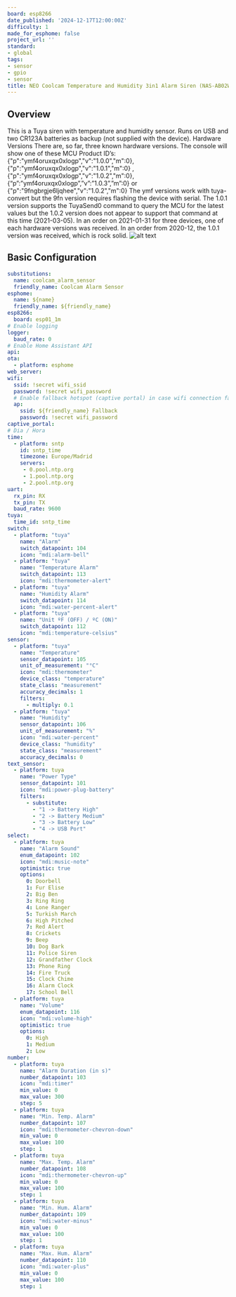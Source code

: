 ```yaml
---
board: esp8266
date_published: '2024-12-17T12:00:00Z'
difficulty: 1
made_for_esphome: false
project_url: ''
standard:
- global
tags:
- sensor
- gpio
- sensor
title: NEO Coolcam Temperature and Humidity 3in1 Alarm Siren (NAS-AB02W)
---
```


## Overview

This is a Tuya siren with temperature and humidity sensor. Runs on USB and two CR123A batteries as backup (not supplied with the device).
Hardware Versions
There are, so far, three known hardware versions. The console will show one of these MCU Product ID’s: {"p":"ymf4oruxqx0xlogp","v":"1.0.0","m":0}, {"p":"ymf4oruxqx0xlogp","v":"1.0.1","m":0} , {"p":"ymf4oruxqx0xlogp","v":"1.0.2","m":0}, {“p”:”ymf4oruxqx0xlogp”,”v”:”1.0.3”,”m”:0} or {"p":"9fngbrgje6ljqhee","v":"1.0.2","m":0}
The ymf versions work with tuya-convert but the 9fn version requires flashing the device with serial.
The 1.0.1 version supports the TuyaSend0 command to query the MCU for the latest values but the 1.0.2 version does not appear to support that command at this time (2021-03-05).
In an order on 2021-01-31 for three devices, one of each hardware versions was received. In an order from 2020-12, the 1.0.1 version was received, which is rock solid.
![alt text](IMG_0354.webp "Neo Coolcam Temperature and Humidity 3 in 1 Alarm Siren")

## Basic Configuration

``` yaml
substitutions:
  name: coolcam_alarm_sensor
  friendly_name: Coolcam Alarm Sensor
esphome:
  name: ${name}
  friendly_name: ${friendly_name}
esp8266:
  board: esp01_1m
# Enable logging
logger:
  baud_rate: 0
# Enable Home Assistant API
api:
ota:
  - platform: esphome
web_server:
wifi:
  ssid: !secret wifi_ssid
  password: !secret wifi_password
  # Enable fallback hotspot (captive portal) in case wifi connection fails
  ap:
    ssid: ${friendly_name} Fallback
    password: !secret wifi_password
captive_portal:
# Dia / Hora
time:
  - platform: sntp
    id: sntp_time
    timezone: Europe/Madrid
    servers:
     - 0.pool.ntp.org
     - 1.pool.ntp.org
     - 2.pool.ntp.org
uart:
  rx_pin: RX
  tx_pin: TX
  baud_rate: 9600
tuya:
  time_id: sntp_time
switch:
  - platform: "tuya"
    name: "Alarm"
    switch_datapoint: 104
    icon: "mdi:alarm-bell"
  - platform: "tuya"
    name: "Temperature Alarm"
    switch_datapoint: 113
    icon: "mdi:thermometer-alert"
  - platform: "tuya"
    name: "Humidity Alarm"
    switch_datapoint: 114
    icon: "mdi:water-percent-alert"
  - platform: "tuya"
    name: "Unit ºF (OFF) / ºC (ON)"
    switch_datapoint: 112
    icon: "mdi:temperature-celsius"
sensor:
  - platform: "tuya"
    name: "Temperature"
    sensor_datapoint: 105
    unit_of_measurement: "°C"
    icon: "mdi:thermometer"
    device_class: "temperature"
    state_class: "measurement"
    accuracy_decimals: 1
    filters:
      - multiply: 0.1
  - platform: "tuya"
    name: "Humidity"
    sensor_datapoint: 106
    unit_of_measurement: "%"
    icon: "mdi:water-percent"
    device_class: "humidity"
    state_class: "measurement"
    accuracy_decimals: 0
text_sensor:
  - platform: tuya
    name: "Power Type"
    sensor_datapoint: 101
    icon: "mdi:power-plug-battery"
    filters:
      - substitute:
        - "1 -> Battery High"
        - "2 -> Battery Medium"
        - "3 -> Battery Low"
        - "4 -> USB Port"
select:
  - platform: tuya
    name: "Alarm Sound"
    enum_datapoint: 102
    icon: "mdi:music-note"
    optimistic: true
    options:
      0: Doorbell
      1: Fur Elise
      2: Big Ben
      3: Ring Ring
      4: Lone Ranger
      5: Turkish March
      6: High Pitched
      7: Red Alert
      8: Crickets
      9: Beep
      10: Dog Bark
      11: Police Siren
      12: Grandfather Clock
      13: Phone Ring
      14: Fire Truck
      15: Clock Chime
      16: Alarm Clock
      17: School Bell
  - platform: tuya
    name: "Volume"
    enum_datapoint: 116  
    icon: "mdi:volume-high"
    optimistic: true
    options:
      0: High
      1: Medium
      2: Low
number:
  - platform: tuya
    name: "Alarm Duration (in s)"
    number_datapoint: 103
    icon: "mdi:timer"
    min_value: 0
    max_value: 300
    step: 5
  - platform: tuya
    name: "Min. Temp. Alarm"
    number_datapoint: 107
    icon: "mdi:thermometer-chevron-down"
    min_value: 0
    max_value: 100
    step: 1
  - platform: tuya
    name: "Max. Temp. Alarm"
    number_datapoint: 108
    icon: "mdi:thermometer-chevron-up"
    min_value: 0
    max_value: 100
    step: 1
  - platform: tuya
    name: "Min. Hum. Alarm"
    number_datapoint: 109
    icon: "mdi:water-minus"
    min_value: 0
    max_value: 100
    step: 1
  - platform: tuya
    name: "Max. Hum. Alarm"
    number_datapoint: 110
    icon: "mdi:water-plus"
    min_value: 0
    max_value: 100
    step: 1
```